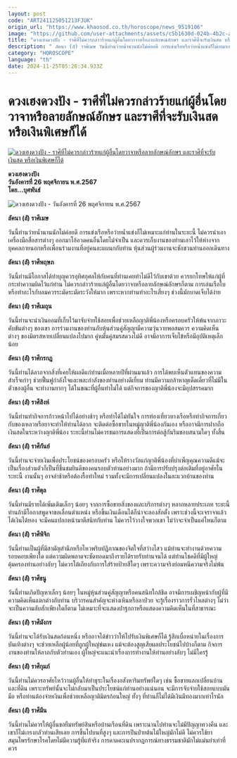 ```yaml
---
layout: post
code: "ART241125051213FJUK"
origin_url: "https://www.khaosod.co.th/horoscope/news_9519106"
image: "https://github.com/user-attachments/assets/c5b1630d-024b-4b2c-ac9a-e5869d1bf956"
title: "ดวงเฮงดวงปัง - ราศีที่ไม่ควรกล่าวร้ายแก่ผู้อื่นโดยวาจาหรือลายลักษณ์อักษร และราศีที่จะรับเงินสด หรือเงินพิเศษก็ได้"
description: " ลัคนา (ลั) ราศีเมษ วันนี้ท่านว่ายน้ำนานนักไม่ค่อยดี การแข่งเรือหรือว่ายน้ำแข่งก็ไม่เหมาะแก่ท่านในระยะนี้ ไม่ควรนำเอาเครื่องมือสื่อสารต่างๆ ออกมาโอ้อวดคนอื่น"
category: "HOROSCOPE"
language: "th"
date: 2024-11-25T05:26:34.933Z
---
```


# ดวงเฮงดวงปัง - ราศีที่ไม่ควรกล่าวร้ายแก่ผู้อื่นโดยวาจาหรือลายลักษณ์อักษร และราศีที่จะรับเงินสด หรือเงินพิเศษก็ได้

[![ดวงเฮงดวงปัง - ราศีที่ไม่ควรกล่าวร้ายแก่ผู้อื่นโดยวาจาหรือลายลักษณ์อักษร และราศีที่จะรับเงินสด หรือเงินพิเศษก็ได้](https://www.khaosod.co.th/wpapp/uploads/2024/11/PD26.jpg "ดวงเฮงดวงปัง - ราศีที่ไม่ควรกล่าวร้ายแก่ผู้อื่นโดยวาจาหรือลายลักษณ์อักษร และราศีที่จะรับเงินสด หรือเงินพิเศษก็ได้")](https://www.khaosod.co.th/wpapp/uploads/2024/11/PD26.jpg)

**ดวงเฮงดวงปัง**  
**วันอังคารที่ 26 พฤศจิกายน พ.ศ.2567**  
**โดย…บุศพันธ์**

![ดวงเฮงดวงปัง - วันอังคารที่ 26 พฤศจิกายน พ.ศ.2567](https://www.khaosod.co.th/wpapp/uploads/2024/11/rd26.jpg)

**ลัคนา (ลั) ราศีเมษ**

วันนี้ท่านว่ายน้ำนานนักไม่ค่อยดี การแข่งเรือหรือว่ายน้ำแข่งก็ไม่เหมาะแก่ท่านในระยะนี้ ไม่ควรนำเอาเครื่องมือสื่อสารต่างๆ ออกมาโอ้อวดคนอื่นโดยไม่จำเป็น และควรเก็บงานของท่านเอาไว้ให้ห่างจากบุคคลภายนอกหรือเพื่อนร่วมงานที่อยู่คนละแผนกกับท่าน หุ้นส่วนผู้ร่วมงานจะชักชวนท่านออกเดินทาง

**ลัคนา (ลั) ราศีพฤษภ**

วันนี้ท่านมีโอกาสได้ทำบุญควรอุทิศกุศลให้กับคนที่ท่านเคยทำไม่ดีไว้กับเขาด้วย ควรยกโทษให้แก่ผู้ที่กระทำความผิดไว้แก่ท่าน ไม่ควรกล่าวร้ายแก่ผู้อื่นโดยวาจาหรือลายลักษณ์อักษรก็ตาม การเล่นเรือใบหรือทำอะไรกับลมควรระมัดระมัดระวังให้มาก เพราะหากท่านทำอะไรเสี่ยงๆ ช่วงนี้มักบาดเจ็บได้ง่าย

**ลัคนา (ลั) ราศีเมถุน**

วันนี้ท่านจะนำเงินออมที่เก็บไว้มาจับจ่ายใช้สอยเพื่อช่วยเหลือญาติพี่น้องหรือครอบครัวให้พ้นจากภาวะคับขันต่างๆ ของเขา การร่วมงานของท่านกับหุ้นส่วนคู่สัญญามีความวุ่นวายพอสมควร ความคิดเห็นต่างๆ ของมิตรสหายเปลี่ยนแปลงไปมาก คู่หมั้นคู่สมรสดวงไม่ดี อาจมีอาการเจ็บไข้หรือมีอุบัติเหตุเล็กน้อย

**ลัคนา (ลั) ราศีกรกฎ**

วันนี้ท่านได้ลาภจากสิ่งที่เคยให้ผลดีแก่ท่านเมื่อหลายปีที่ผ่านมาแล้ว การได้พบเห็นตัวแทนของความสำเร็จเก่าๆ ช่วยฟื้นฟูกำลังใจและพละกำลังของท่านอย่างดีเยี่ยม ท่านมีความกล้าหาญเด็ดเดี่ยวที่ไม่มีในตัวของผู้อื่น จะทำงานยากๆ ได้ในขณะที่ผู้อื่นทำไม่ได้ แต่กิจการของญาติพี่น้องจะมีอุปสรรคมาก

**ลัคนา (ลั) ราศีสิงห์**

วันนี้ท่านทำกิจการก้าวหน้าไปได้อย่างช้าๆ หรือทำได้ไม่ทันใจ การท่องเที่ยวทางเรือหรือทำกิจการเกี่ยวกับของเหลวหรือยาจะทำให้ท่านได้ลาภ จะติดต่อซื้อขายในหมู่ญาติพี่น้องกันเอง หรืออาจมีการฝากถือเงินสดในระหว่างญาติพี่น้อง ระยะนี้ท่านไม่ควรชมการแสดงที่เป็นการต่อสู้กันริมขอบสนามใดๆ ทั้งสิ้น

**ลัคนา (ลั) ราศีกันย์**

วันนี้ท่านจะจ่ายเงินเพื่อประโยชน์ของครอบครัว หรือให้รางวัลแก่ญาติพี่น้องที่บำเพ็ญคุณความดีแม้จะเป็นเรื่องส่วนตัวก็เป็นที่ชื่นชมยินดีของคนรอบตัวท่านอย่างมาก ถ้ามีการปรับปรุงต่อเติมที่อยู่อาศัยในระยะนี้ งานนั้นๆ อาจล่าช้าหรือต้องรื้อทำใหม่ รวมทั้งจะมีการเปลี่ยนแปลงในละแวกบ้านของท่าน

**ลัคนา (ลั) ราศีตุล**

วันนี้ท่านมีรายได้เพิ่มเติมเล็กๆ น้อยๆ จากการซื้อขายสิ่งของและบริการต่างๆ หลากหลายประเภท ระยะนี้ท่านถ้ามีโอกาสพูดจาขอเลื่อนตำแหน่ง หรือขึ้นเงินเดือนได้ก็น่าจะลองสักตั้ง เพราะช่วงนี้จะเจราจาแล้วได้เงินได้ทอง จะมีคนแปลกหน้ามาตีสนิทกับท่าน ไม่ควรไว้วางใจพวกเขา ไม่ว่าจะจำเป็นแค่ไหนก็ตาม

**ลัคนา (ลั) ราศีพิจิก**

วันนี้ท่านเป็นผู้ที่มีสามัญสำนึกหรือไหวพริบปฎิภาณของจิตใจที่สว่างไสว แม้ท่านจะทำงานด้วยความรอบคอบเพียงใด แต่ความผิดพลาดจะซัดทอดมาถึงรายได้รายรับท่านจนได้ แต่ท่านโชคดีที่มีผู้ใหญ่คุ้มครองท่านอย่างลับๆ ไม่ควรโต้เถียงกับการใส่ร้ายป้ายสีใดๆ เพราะความจริงย่อมหนีความจริงไม่พ้น

**ลัคนา (ลั) ราศีธนู**

วันนี้ท่านเกิดปัญหาเล็กๆ น้อยๆ ในหมู่หุ้นส่วนคู่สัญญาหรือคนสนิทใกล้ชิด อาจมีการเผชิญหน้ากับผู้ที่มีความคิดเห็นแตกต่างกับท่าน บริวารคนสำคัญจะห่างเหินหรือลาป่วย จะรู้เรื่องราวการรั่วไหลต่างๆ ไม่ว่าจะเป็นความลับสักเพียงใดก็ตาม ไม่เหมาะที่จะแสดงปาฐกถาหรือแสดงความคิดเห็นในที่สาธารณะ

**ลัคนา (ลั) ราศีมังกร**

วันนี้ท่านจะได้รับเงินสดก้อนหนึ่ง หรืออาจได้ข่าวว่าให้ไปรับเงินพิเศษก็ได้ รู้สึกเบื่อหน่ายในเรื่องการบันเทิงต่างๆ จะช่วยเหลือผู้น้อยที่ถูกผู้ใหญ่ข่มเหง แม้จะต้องสูญเสียผลประโยชน์ไปบ้างก็ตาม กิจการงานของท่านให้ลาภกับตัวท่านเอง ผู้ใหญ่จะแนะนำเรื่องการทำงานให้ท่านอย่างลับๆ ไม่มีใครรู้

**ลัคนา (ลั) ราศีกุมภ์**

วันนี้ท่านไม่ควรอาศัยไหว้วานผู้อื่นให้ทำธุระในเรื่องอสังหาริมทรัพย์ใดๆ เช่น ซื้อขายแลกเปลี่ยนบ้านและที่ดิน เพราะทรัพย์นั้นจะไม่กลับมาเป็นประโยชน์แก่ท่านอย่างแน่นอน จะมีการจับจ่ายใช้สอยแบบมันมือ หรือท่านต้องจ่ายเงินเพื่อช่วยเหลือญาติมิตรก้อนใหญ่ ทั้งๆ ที่ท่านก็ไม่ได้มีเงินมีทองมากเท่าไรนัก

**ลัคนา (ลั) ราศีมีน**

วันนี้ท่านไม่ควรให้ผู้อื่นขอยืมทรัพย์สินหรือบ้านเรือนที่ดิน เพราะนานไปท่านจะไม่มีปัญญาทวงคืน และเขาก็ไม่เกรงกลัวท่านเสียเลย การขึ้นไปบนที่สูงๆ และการปีนป่ายต้นไม้ใหญ่มักไม่ดี ไม่ควรใช้ยาสมุนไพรรักษาโรคโดยไม่มีความรู้ที่แท้จริง การคาดคะเนปรากฏการณ์ทางธรรมชาติมักไม่แม่นยำเท่าที่ควร